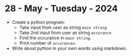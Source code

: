 # 28 - May - Tuesday - 2024
- Create a python program:
    - Take input from user as string `main string`
    - Take 2nd input from user as string `occurance`
    - Find the occurance in `main string`.
    - Print number of `occurances`.
- Write about python in your own words using markdown.